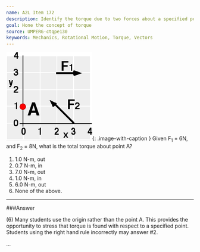 ```yaml
---
name: A2L Item 172
description: Identify the torque due to two forces about a specified point.
goal: Hone the concept of torque
source: UMPERG-ctqpe130
keywords: Mechanics, Rotational Motion, Torque, Vectors
---
```


![Item172_fig1.gif](../images/Item172_fig1.gif){: .image-with-caption } Given
F<sub>1</sub> = 6N, and F<sub>2</sub> = 8N, what is the total torque
about point A?

1. 1.0 N-m, out
2. 0.7 N-m, in
3. 7.0 N-m, out
4. 1.0 N-m, in
5. 6.0 N-m, out
6. None of the above.


<hr/>

###Answer

(6) Many students use the origin rather than the point A. This provides
the opportunity to stress that torque is found with respect to a
specified point. Students using the right hand rule incorrectly may
answer #2.

...
